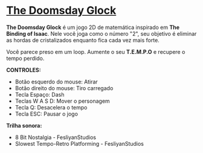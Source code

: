 # [The Doomsday Glock](https://dakusturoi.itch.io/doomsday-glock)

**The Doomsday Glock** é um jogo 2D de matemática inspirado em **The Binding of Isaac**. Nele você joga como o número "2", seu objetivo é eliminar as hordas de cristalizados enquanto fica cada vez mais forte.

Você parece preso em um loop. Aumente o seu **T.E.M.P.O** e recupere o tempo perdido.

**CONTROLES:**

- Botão esquerdo do mouse: Atirar
- Botão direito do mouse: Tiro carregado
- Tecla Espaço: Dash
- Teclas W A S D: Mover o personagem
- Tecla Q: Desacelera o tempo
- Tecla ESC: Pausar o jogo

**Trilha sonora:**

- 8 Bit Nostalgia - FesliyanStudios
- Slowest Tempo-Retro Platforming - FesliyanStudios
